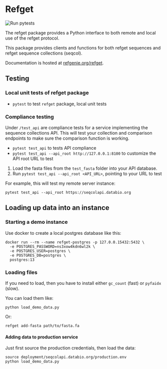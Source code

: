 # Refget

![Run pytests](https://github.com/pepkit/looper/workflows/Run%20pytests/badge.svg)

The refget package provides a Python interface to both remote and local use of the refget protocol.

This package provides clients and functions for both refget sequences and refget sequence collections (seqcol).

Documentation is hosted at [refgenie.org/refget](https://refgenie.org/refget/).

## Testing

### Local unit tests of refget package

- `pytest` to test `refget` package, local unit tests

### Compliance testing 

Under `/test_api` are compliance tests for a service implementing the sequence collections API. This will test your collection and comparison endpoints to make sure the comparison function is working. 

- `pytest test_api` to tests API compliance
- `pytest test_api --api_root http://127.0.0.1:8100` to customize the API root URL to test

1. Load the fasta files from the `test_fasta` folder into your API database.
2. Run `pytest test_api --api_root <API_URL>`, pointing to your URL to test

For example, this will test my remote server instance:

```
pytest test_api --api_root https://seqcolapi.databio.org
```


## Loading up data into an instance

### Starting a demo instance 

Use docker to create a local postgres database like this:

```
docker run --rm --name refget-postgres -p 127.0.0.15432:5432 \
  -e POSTGRES_PASSWORD=ns3xow4kdn6wl2k \
  -e POSTGRES_USER=postgres \
  -e POSTGRES_DB=postgres \
  postgres:13
```

### Loading files

If you need to load, then you have to install either `gc_count` (fast) or `pyfaidx` (slow).

You can load them like:

```
python load_demo_data.py
```

Or:

```
refget add-fasta path/to/fasta.fa
```


#### Adding data to production service

Just first source the production credentials, then load the data:

```
source deployment/seqcolapi.databio.org/production.env
python load_demo_data.py
```


